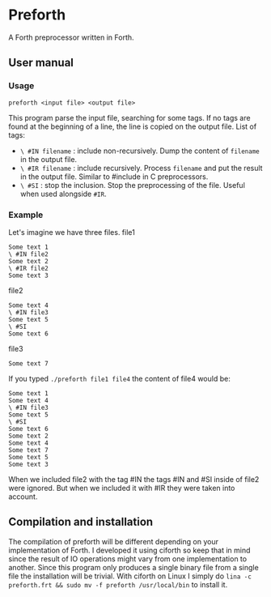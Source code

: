 # Preforth

A Forth preprocessor written in Forth.

## User manual
### Usage  
```
preforth <input file> <output file>
```
This program parse the input file, searching for some tags. If no tags are found at the beginning of a line, the line is copied on the output file.
List of tags:
* `\ #IN filename` : include non-recursively. Dump the content of `filename` in the output file.
* `\ #IR filename` : include recursively. Process `filename` and put the result in the output file. Similar to #include in C preprocessors.
* `\ #SI` : stop the inclusion. Stop the preprocessing of the file. Useful when used alongside `#IR`.

### Example
Let's imagine we have three files.
file1
```
Some text 1
\ #IN file2
Some text 2
\ #IR file2
Some text 3
```
file2
```
Some text 4
\ #IN file3
Some text 5
\ #SI
Some text 6
```

file3
```
Some text 7
```

If you typed `./preforth file1 file4` the content of file4 would be:
```
Some text 1
Some text 4
\ #IN file3
Some text 5
\ #SI
Some text 6
Some text 2
Some text 4
Some text 7
Some text 5
Some text 3
```
When we included file2 with the tag #IN the tags #IN and #SI inside of file2 were ignored. But when we included it with #IR they were taken into account.

## Compilation and installation
The compilation of preforth will be different depending on your implementation of Forth. I developed it using ciforth so keep that in mind since the result of IO operations might vary from one implementation to another. Since this program only produces a single binary file from a single file the installation will be trivial. With ciforth on Linux I simply do `lina -c preforth.frt && sudo mv -f preforth /usr/local/bin` to install it.

